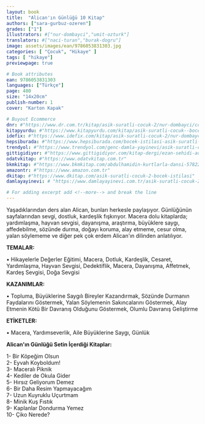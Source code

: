 ```yaml
---
layout: book
title:  "Alican'ın Günlüğü 10 Kitap"
authors: ["sara-gurbuz-ozeren"]
grades: ["1"]
illustrators: #["nur-dombayci","umit-ozturk"]
translators: #["naci-turan","burak-dogru"]
image: assets/images/ean/9786053831303.jpg
categories: [ "Çocuk", "Hikaye" ]
tags: [ "hikaye"]
previewpage: true

# Book attributes
ean: 9786053831303
languages: ["Türkçe"]
page: 480
size: "14x20cm"
publish-number: 1
cover: "Karton Kapak"

# Buyout Ecommerce
dnr: #"https://www.dr.com.tr/kitap/asik-suratli-cocuk-2/nur-dombayci/cocuk-ve-genclik/genclik-10-yas/roman-oyku/urunno=0001812298001"
kitapyurdu: #"https://www.kitapyurdu.com/kitap/asik-suratli-cocuk--bocek-istilasi/502836.html&filter_name=As%C4%B1k+Suratl%C4%B1+%C3%87ocuk"
idefix: #"https://www.idefix.com/kitap/asik-suratli-cocuk-2/nur-dombayci/cocuk-ve-genclik/genclik-10-yas/roman-oyku/urunno=0001812298001"
hepsiburada: #"https://www.hepsiburada.com/bocek-istilasi-asik-suratli-cocuk-ve-onu-etkilemeyen-siradisi-olaylar-2-p-HBV00000OAK7R"
trendyol: #"https://www.trendyol.com/genc-damla-yayinevi/asik-suratli-cocuk-2-p-31619556"
gittigidiyor: #"https://www.gittigidiyor.com/kitap-dergi/ezan-sehidi-adnan-menderes_pdp_732728793"
odatvkitap: #"https://www.odatvkitap.com.tr"
bkmkitap: #"https://www.bkmkitap.com/abdulhamidin-kurtlarla-dansi-578226"
amazontr: #"https://www.amazon.com.tr"
dkitap: #"https://www.dkitap.com/asik-suratli-cocuk-2-bocek-istilasi"
damlayayinevi: # "https://www.damlayayinevi.com.tr/asik-suratli-cocuk-2-bocek-istilasi"

# For adding excerpt add <!--more--> and break the line
---
```

Yaşadıklarından ders alan Alican, bunları herkesle paylaşıyor.
Günlüğünün sayfalarından sevgi, dostluk, kardeşlik fışkırıyor.
Macera dolu kitaplarda; yardımlaşma, hayvan sevgisi, dayanışma, araştırma, büyüklere saygı, affedebilme, sözünde durma, doğayı koruma, alay etmeme, cesur olma, yalan söylememe ve diğer pek çok erdem Alican'ın dilinden anlatılıyor.

**TEMALAR:**

• Hikayelerle Değerler Eğitimi, Macera, Dotluk, Kardeşlik, Cesaret, Yardımlaşma, Hayvan Sevgisi, Dedektiflik, Macera, Dayanışma, Affetmek, Kardeş Sevgisi, Doğa Sevgisi

**KAZANIMLAR:**

• Topluma, Büyüklerine Saygılı Bireyler Kazandırmak, Sözünde Durmanın Faydalarını Göstermek, Yalan Söylemenin Sakıncalarını Göstermek, Alay Etmenin Kötü Bir Davranış Olduğunu Göstermek, Olumlu Davranış Geliştirme

**ETİKETLER:**

• Macera, Yardımseverlik, Aile Büyüklerine Saygı, Günlük

**Alican'ın Günlüğü Setin İçerdiği Kitaplar:**

1- Bir Köpeğim Olsun <br>
2- Eyvah Koyboldum!<br>
3- Maceralı Piknik<br>
4- Kediler de Okula Gider<br>
5- Hırsız Geliyorum Demez<br>
6- Bir Daha Resim Yapmayacağım<br>
7- Uzun Kuyruklu Uçurtmam<br>
8- Minik Kuş Fıstık<br>
9- Kaplanlar Dondurma Yemez<br>
10- Çiko Nerede?
<!--more--> 

